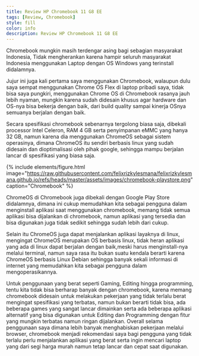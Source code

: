 ```yaml
---
title: Review HP Chromebook 11 G8 EE
tags: [Review, Chromebook]
style: fill
color: info
description: Review HP Chromebook 11 G8 EE
---
```

Chromebook mungkin masih terdengar asing bagi sebagian masyarakat Indonesia, Tidak mengherankan karena hampir seluruh masyarakat Indonesia menggunakan Laptop dengan OS Windows yang terinstall didalamnya.

Jujur ini juga kali pertama saya menggunakan Chromebook, walaupun dulu saya sempat menggunakan Chrome OS Flex di laptop pribadi saya, tidak bisa saya pungkiri, menggunakan Chrome OS di Chromebook rasanya jauh lebih nyaman, mungkin karena sudah didesain khusus agar hardware dan OS-nya bisa bekerja dengan baik, dari build quality sampai kinerja OSnya semuanya berjalan dengan baik.

Secara spesifikasi chromebook sebenarnya tergolong biasa saja, dibekali processor Intel Celeron, RAM 4 GB serta penyimpanan eMMC yang hanya 32 GB, namun karena dia menggunakan ChromeOS sebagai sistem operasinya, dimana ChromeOS itu sendiri berbasis linux yang sudah didesain dan dioptimalisasi oleh pihak google, sehingga mampu berjalan lancar di spesifikasi yang biasa saja.

{% include elements/figure.html image="https://raw.githubusercontent.com/felixrizkylesmana/felixrizkylesmana.github.io/refs/heads/master/assets/images/chromebook-playstore.png" caption="Chromebook" %}

ChromeOS di Chromebook juga dibekali dengan Google Play Store didalamnya, dimana ini cukup memudahkan kita sebagai pengguna dalam menginstall aplikasi saat menggunakan chromebook, memang tidak semua aplikasi bisa dijalankan di chromebook, namun aplikasi yang tersedia dan bisa digunakan juga tidak sedikit sehingga sudah lebih dari cukup.


Selain itu ChromeOS juga dapat menjalankan aplikasi layaknya di linux, mengingat ChromeOS merupakan OS berbasis linux, tidak heran aplikasi yang ada di linux dapat berjalan dengan baik,meski harus menginstall-nya melalui terminal, namun saya rasa itu bukan suatu kendala berarti karena ChromeOS berbasis Linux Debian sehingga banyak sekali informasi
di internet yang memudahkan kita sebagai pengguna dalam mengoperasikannya.


Untuk penggunaan yang berat seperti Gaming, Editing hingga programming, tentu kita tidak bisa berharap banyak dengan chromebook, karena memang chromebook didesain untuk melakukan pekerjaan yang tidak terlalu berat mengingat spesifikasi yang terbatas, namun bukan berarti tidak bisa, ada beberapa games yang sangat lancar dimainkan serta ada beberapa aplikasi alternatif yang bisa digunakan untuk Editing dan Programming dengan fitur yang mungkin terbatas namun ringan dijalankan.
Overall selama penggunaan saya dimana lebih banyak menghabiskan pekerjaan melalui browser, chromebook menjadi rekomendasi saya bagi pengguna yang tidak terlalu perlu menjalankan aplikasi yang berat serta ingin mencari laptop yang dari segi harga murah namun tetap lancar dan cepat saat digunakan.




